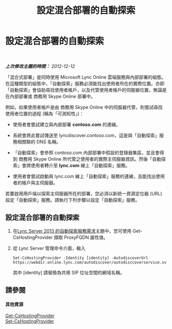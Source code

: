 ﻿---
title: 設定混合部署的自動探索
TOCTitle: 設定混合部署的自動探索
ms:assetid: ca605e62-181c-42ca-80a1-e37e610f8277
ms:mtpsurl: https://technet.microsoft.com/zh-tw/library/JJ945653(v=OCS.15)
ms:contentKeyID: 52056208
ms.date: 08/24/2015
mtps_version: v=OCS.15
ms.translationtype: HT
---

# 設定混合部署的自動探索

 

_**上次修改主題的時間：** 2012-12-12_

「混合式部署」是同時使用 Microsoft Lync Online 雲端服務與內部部署的組態。在這種類型的組態中，「自動探索」服務必須能找出使用者所在的實際位置。亦即「自動探索」會協助尋找使用者帳戶，以及代管使用者帳戶的伺服器位置，無論是在內部部署或 商務用 Skype Online 部署中。

例如，如果使用者帳戶是由 商務用 Skype Online 中的伺服器代管，則嘗試尋找使用者位置的過程 (稱為「可測知性」)：

  - 使用者會嘗試建立與內部部署 **contoso.com** 的連線。

  - 系統會將此嘗試傳送至 lyncdiscover.contoso.com，這是與「自動探索」服務相關聯的 DNS 名稱。

  - 「自動探索」會參照 contoso.com 內部部署中假設的登錄器集區，並且會得到 商務用 Skype Online 所代管之使用者的實際主伺服器資訊。然後「自動探索」會將使用者轉介至 **lync.com** 線上「自動探索」服務。

  - 使用者會嘗試啟動與 lync.com 線上「自動探索」服務的連線，且能找出使用者的帳戶與主伺服器。

若要啟用用戶端以探索主伺服器所在的部署，您必須以新統一資源定位器 (URL) 設定「自動探索」服務。請執行下列步驟以設定「自動探索」服務。

## 設定混合部署的自動探索

1.  在[Lync Server 2013 的自動探索服務需求](lync-server-2013-autodiscover-service-requirements.md)主題中，您可使用 Get-CsHostingProvider 擷取 ProxyFQDN 屬性值。

2.  從 Lync Server 管理命令介面，輸入
    
        Set-CsHostingProvider -Identity [identity] -AutodiscoverUrl https://webdir.online.lync.com/autodiscover/autodisccoverservice.svc/root
    
    其中 \[identity\] 請替換為共用 SIP 位址空間的網域名稱。

## 請參閱

#### 其他資源

[Get-CsHostingProvider](get-cshostingprovider.md)  
[Set-CsHostingProvider](set-cshostingprovider.md)


